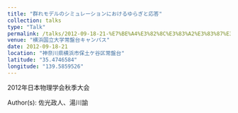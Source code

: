 ```yaml
---
title: "群れモデルのシミュレーションにおけるゆらぎと応答"
collection: talks
type: "Talk"
permalink: /talks/2012-09-18-21-%E7%BE%A4%E3%82%8C%E3%83%A2%E3%83%87%E3%83%AB%E3%81%AE%E3%82%B7%E3%83%9F%E3%83%A5%E3%83%AC%E3%83%BC%E3%82%B7%E3%83%A7%E3%83%B3%E3%81%AB%E3%81%8A%E3%81%91%E3%82%8B%E3%82%86%E3%82%89
venue: "横浜国立大学常盤台キャンパス"
date: 2012-09-18-21
location: "神奈川県横浜市保土ケ谷区常盤台"
latitude: "35.4746584"
longitude: "139.5859526"
---
```


2012年日本物理学会秋季大会

Author(s): 佐光政人、湯川諭
